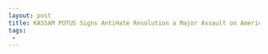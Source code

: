 ```yaml
---
layout: post
title: KASSAM POTUS Signs AntiHate Resolution a Major Assault on Americas First Amendment
tags:
 -
---
```


